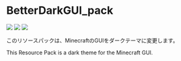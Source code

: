 # BetterDarkGUI_pack
![](https://img.shields.io/badge/Minecraft-Resourcepack-blue)
![](https://img.shields.io/badge/Version-1.16.2%2B-brightgreen)
![](https://img.shields.io/badge/Progress-10%25-yellow)

このリソースパックは、MinecraftのGUIをダークテーマに変更します。

This Resource Pack is a  dark theme for the Minecraft GUI.


